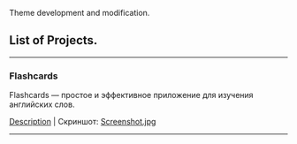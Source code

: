Theme development and modification.

## List of Projects.

---


### Flashcards

Flashcards — простое и эффективное приложение для изучения английских слов.

[Description](https://github.com/DmitriyChiroky/projects/tree/main/flashcards/README.md) | Скриншот: [Screenshot.jpg](https://github.com/DmitriyChiroky/projects/blob/main/flashcards/Screenshot.jpg)

---




